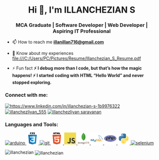 <h1 align="center">Hi 👋, I'm ILLANCHEZIAN S</h1>
<h3 align="center">MCA Graduate | Software Developer | Web Developer | Aspiring IT Professional</h3>

- 📫 How to reach me **illanillan716@gmail.com**

- 📄 Know about my experiences [file:///C:/Users/PC/Pictures/Resume/Illanchezian_S_Resume.pdf](file:///C:/Users/PC/Pictures/Resume/Illanchezian_S_Resume.pdf)

- ⚡ Fun fact **⚡ I debug more than I code, but that’s how the magic happens! ⚡ I started coding with HTML “Hello World” and never stopped exploring.**

<h3 align="left">Connect with me:</h3>
<p align="left">
<a href="https://linkedin.com/in/https://www.linkedin.com/in/illanchezian-s-1b9976322" target="blank"><img align="center" src="https://raw.githubusercontent.com/rahuldkjain/github-profile-readme-generator/master/src/images/icons/Social/linked-in-alt.svg" alt="https://www.linkedin.com/in/illanchezian-s-1b9976322" height="30" width="40" /></a>
<a href="https://instagram.com/illanchezliyan_555" target="blank"><img align="center" src="https://raw.githubusercontent.com/rahuldkjain/github-profile-readme-generator/master/src/images/icons/Social/instagram.svg" alt="illanchezliyan_555" height="30" width="40" /></a>
<a href="https://www.youtube.com/c/illanchezliyan saravanan" target="blank"><img align="center" src="https://raw.githubusercontent.com/rahuldkjain/github-profile-readme-generator/master/src/images/icons/Social/youtube.svg" alt="illanchezliyan saravanan" height="30" width="40" /></a>
</p>

<h3 align="left">Languages and Tools:</h3>
<p align="left"> <a href="https://www.arduino.cc/" target="_blank" rel="noreferrer"> <img src="https://cdn.worldvectorlogo.com/logos/arduino-1.svg" alt="arduino" width="40" height="40"/> </a> <a href="https://www.w3schools.com/css/" target="_blank" rel="noreferrer"> <img src="https://raw.githubusercontent.com/devicons/devicon/master/icons/css3/css3-original-wordmark.svg" alt="css3" width="40" height="40"/> </a> <a href="https://git-scm.com/" target="_blank" rel="noreferrer"> <img src="https://www.vectorlogo.zone/logos/git-scm/git-scm-icon.svg" alt="git" width="40" height="40"/> </a> <a href="https://www.w3.org/html/" target="_blank" rel="noreferrer"> <img src="https://raw.githubusercontent.com/devicons/devicon/master/icons/html5/html5-original-wordmark.svg" alt="html5" width="40" height="40"/> </a> <a href="https://developer.mozilla.org/en-US/docs/Web/JavaScript" target="_blank" rel="noreferrer"> <img src="https://raw.githubusercontent.com/devicons/devicon/master/icons/javascript/javascript-original.svg" alt="javascript" width="40" height="40"/> </a> <a href="https://www.mongodb.com/" target="_blank" rel="noreferrer"> <img src="https://raw.githubusercontent.com/devicons/devicon/master/icons/mongodb/mongodb-original-wordmark.svg" alt="mongodb" width="40" height="40"/> </a> <a href="https://www.mysql.com/" target="_blank" rel="noreferrer"> <img src="https://raw.githubusercontent.com/devicons/devicon/master/icons/mysql/mysql-original-wordmark.svg" alt="mysql" width="40" height="40"/> </a> <a href="https://www.php.net" target="_blank" rel="noreferrer"> <img src="https://raw.githubusercontent.com/devicons/devicon/master/icons/php/php-original.svg" alt="php" width="40" height="40"/> </a> <a href="https://www.python.org" target="_blank" rel="noreferrer"> <img src="https://raw.githubusercontent.com/devicons/devicon/master/icons/python/python-original.svg" alt="python" width="40" height="40"/> </a> <a href="https://www.selenium.dev" target="_blank" rel="noreferrer"> <img src="https://raw.githubusercontent.com/detain/svg-logos/780f25886640cef088af994181646db2f6b1a3f8/svg/selenium-logo.svg" alt="selenium" width="40" height="40"/> </a> </p>

<p><img align="left" src="https://github-readme-stats.vercel.app/api/top-langs?username=illanchezian&show_icons=true&locale=en&layout=compact" alt="illanchezian" /></p>

<p>&nbsp;<img align="center" src="https://github-readme-stats.vercel.app/api?username=illanchezian&show_icons=true&locale=en" alt="illanchezian" /></p>

